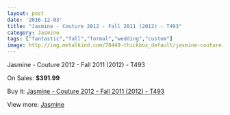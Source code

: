 ```yaml
---
layout: post
date: '2016-12-03'
title: "Jasmine - Couture 2012 - Fall 2011 (2012) - T493"
category: Jasmine
tags: ["fantastic","fall","formal","wedding","custom"]
image: http://img.metalkind.com/78449-thickbox_default/jasmine-couture-2012-fall-2011-2012-t493.jpg
---
```

Jasmine - Couture 2012 - Fall 2011 (2012) - T493

On Sales: **$391.99**
<a href="https://www.metalkind.com/en/jasmine/19106-jasmine-couture-2012-fall-2011-2012-t493.html"><amp-img layout="responsive" width="600" height="600" src="//img.metalkind.com/78449-thickbox_default/jasmine-couture-2012-fall-2011-2012-t493.jpg" alt="Jasmine - Couture 2012 - Fall 2011 (2012) - T493 0" /></a>
<a href="https://www.metalkind.com/en/jasmine/19106-jasmine-couture-2012-fall-2011-2012-t493.html"><amp-img layout="responsive" width="600" height="600" src="//img.metalkind.com/78451-thickbox_default/jasmine-couture-2012-fall-2011-2012-t493.jpg" alt="Jasmine - Couture 2012 - Fall 2011 (2012) - T493 1" /></a>
<a href="https://www.metalkind.com/en/jasmine/19106-jasmine-couture-2012-fall-2011-2012-t493.html"><amp-img layout="responsive" width="600" height="600" src="//img.metalkind.com/78453-thickbox_default/jasmine-couture-2012-fall-2011-2012-t493.jpg" alt="Jasmine - Couture 2012 - Fall 2011 (2012) - T493 2" /></a>

Buy it: [Jasmine - Couture 2012 - Fall 2011 (2012) - T493](https://www.metalkind.com/en/jasmine/19106-jasmine-couture-2012-fall-2011-2012-t493.html "Jasmine - Couture 2012 - Fall 2011 (2012) - T493")

View more: [Jasmine](https://www.metalkind.com/en/62-jasmine "Jasmine")